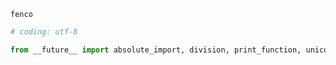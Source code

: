 `fenco`

```py
# coding: utf-8

from __future__ import absolute_import, division, print_function, unicode_literals
```